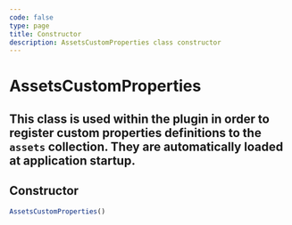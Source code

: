 ```yaml
---
code: false
type: page
title: Constructor
description: AssetsCustomProperties class constructor
---
```


# AssetsCustomProperties

This class is used within the plugin in order to register custom properties definitions to the `assets` collection.
They are automatically loaded at application startup.
---

## Constructor

```ts
AssetsCustomProperties()
```
